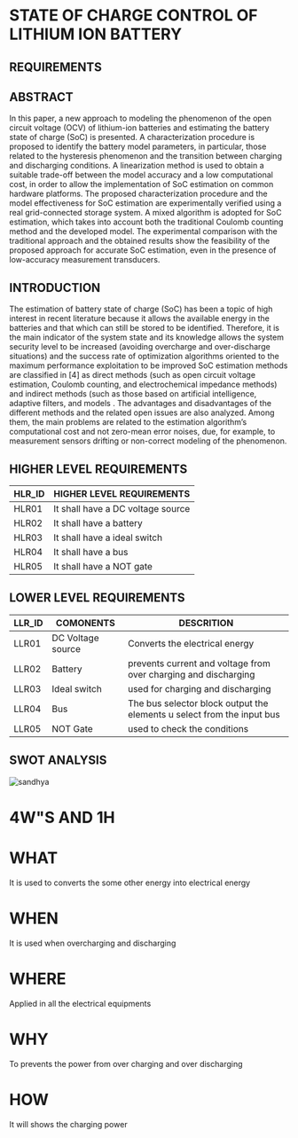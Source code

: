 # STATE OF CHARGE CONTROL OF LITHIUM ION BATTERY
## REQUIREMENTS

## ABSTRACT
   In this paper, a new approach to modeling the  phenomenon of the open circuit voltage (OCV) of lithium-ion batteries and estimating the battery state of charge (SoC) is presented. A characterization procedure is proposed to identify the battery model parameters, in particular, those related to the hysteresis phenomenon and the transition between charging and discharging conditions. A linearization method is used to obtain a suitable trade-off between the model accuracy and a low computational cost, in order to allow the implementation of SoC estimation on common hardware platforms. The proposed characterization procedure and the model effectiveness for SoC estimation are experimentally verified using a real grid-connected storage system. A mixed algorithm is adopted for SoC estimation, which takes into account both the traditional Coulomb counting method and the developed model. The experimental comparison with the traditional approach and the obtained results show the feasibility of the proposed approach for accurate SoC estimation, even in the presence of low-accuracy measurement transducers.
   
## INTRODUCTION
   The estimation of battery state of charge (SoC) has been a topic of high interest in recent literature because it allows the available energy in the batteries and that which can still be stored to be identified. Therefore, it is the main indicator of the system state and its knowledge allows the system security level to be increased (avoiding overcharge and over-discharge situations) and the success rate of optimization algorithms oriented to the maximum performance exploitation to be improved  SoC estimation methods are classified in [4] as direct methods (such as open circuit voltage estimation, Coulomb counting, and electrochemical impedance methods) and indirect methods (such as those based on artificial intelligence, adaptive filters, and models . The advantages and disadvantages of the different methods and the related open issues are also analyzed. Among them, the main problems are related to the estimation algorithm’s computational cost and not zero-mean error noises, due, for example, to measurement sensors drifting or non-correct modeling of the  phenomenon.
   
## HIGHER LEVEL REQUIREMENTS
|HLR_ID|HIGHER LEVEL REQUIREMENTS|
|--|--|
|HLR01| It shall have a DC voltage source|
|HLR02|It shall have a battery|
|HLR03|It shall have a ideal switch|
|HLR04|It shall have a bus|
|HLR05|It shall have a NOT gate|

## LOWER LEVEL REQUIREMENTS
|LLR_ID|COMONENTS|DESCRITION|
|--|--|--|
|LLR01|DC Voltage source|Converts the electrical energy|
|LLR02|Battery|prevents current and voltage from over charging and discharging|
|LLR03|Ideal switch|used for charging and discharging|
|LLR04|Bus|The bus selector block output the elements u select from the input bus|
|LLR05|NOT Gate|used to check the conditions|

## SWOT ANALYSIS

![sandhya](https://user-images.githubusercontent.com/99087988/160098631-656fae52-7c5e-48d0-a5e2-ec5ab1579c7b.png)

# 4W"S AND 1H
# WHAT
  It is used to converts the some other energy into electrical energy
# WHEN
  It is used when overcharging and discharging
# WHERE
  Applied in all the electrical equipments
# WHY
  To prevents the power from over charging and over discharging
# HOW
  It will shows the charging power

  

   
  




